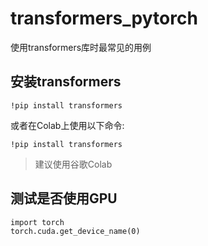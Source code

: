 # transformers_pytorch
使用transformers库时最常见的用例

## 安装transformers
```
!pip install transformers
```
或者在Colab上使用以下命令:
```
!pip install transformers
```
> 建议使用谷歌Colab

## 测试是否使用GPU
```
import torch
torch.cuda.get_device_name(0)
```
